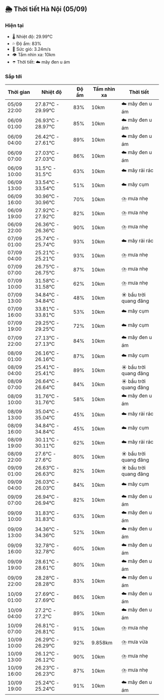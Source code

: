 ## 🌦️ Thời tiết Hà Nội (05/09)

### Hiện tại

- 🌡️ Nhiệt độ: 29.99℃
- 💦 Độ ẩm: 83%
- 💨 Sức gió: 3.24m/s
- 👁️ Tầm nhìn xa: 10km
- ☂️ Thời tiết: ☁️ mây đen u ám

### Sắp tới

| Thời gian | Nhiệt độ | Độ ẩm | Tầm nhìn xa | Thời tiết |
| --- | --- | --- | --- | --- |
| 05/09 22:00 | 27.87℃ - 29.99℃ | 83% | 10km | ☁️ mây đen u ám |
| 06/09 01:00 | 26.93℃ - 28.97℃ | 85% | 10km | ☁️ mây đen u ám |
| 06/09 04:00 | 26.42℃ - 27.61℃ | 89% | 10km | ☁️ mây đen u ám |
| 06/09 07:00 | 27.03℃ - 27.03℃ | 86% | 10km | ☁️ mây đen u ám |
| 06/09 10:00 | 31.5℃ - 31.5℃ | 63% | 10km | ☁️ mây rải rác |
| 06/09 13:00 | 33.54℃ - 33.54℃ | 51% | 10km | ☁️ mây cụm |
| 06/09 16:00 | 30.96℃ - 30.96℃ | 70% | 10km | ⛈️ mưa nhẹ |
| 06/09 19:00 | 27.92℃ - 27.92℃ | 82% | 10km | ⛈️ mưa nhẹ |
| 06/09 22:00 | 26.36℃ - 26.36℃ | 90% | 10km | ⛈️ mưa nhẹ |
| 07/09 01:00 | 25.74℃ - 25.74℃ | 93% | 10km | ☁️ mây rải rác |
| 07/09 04:00 | 25.21℃ - 25.21℃ | 93% | 10km | ⛈️ mưa nhẹ |
| 07/09 07:00 | 26.75℃ - 26.75℃ | 87% | 10km | ⛈️ mưa nhẹ |
| 07/09 10:00 | 31.58℃ - 31.58℃ | 62% | 10km | ⛈️ mưa nhẹ |
| 07/09 13:00 | 34.84℃ - 34.84℃ | 48% | 10km | ☀️ bầu trời quang đãng |
| 07/09 16:00 | 33.81℃ - 33.81℃ | 53% | 10km | ☁️ mây cụm |
| 07/09 19:00 | 29.25℃ - 29.25℃ | 72% | 10km | ☁️ mây cụm |
| 07/09 22:00 | 27.13℃ - 27.13℃ | 84% | 10km | ☁️ mây đen u ám |
| 08/09 01:00 | 26.16℃ - 26.16℃ | 87% | 10km | ☁️ mây cụm |
| 08/09 04:00 | 25.41℃ - 25.41℃ | 89% | 10km | ☀️ bầu trời quang đãng |
| 08/09 07:00 | 26.64℃ - 26.64℃ | 84% | 10km | ☀️ bầu trời quang đãng |
| 08/09 10:00 | 31.76℃ - 31.76℃ | 58% | 10km | ☁️ mây đen u ám |
| 08/09 13:00 | 35.04℃ - 35.04℃ | 45% | 10km | ☁️ mây rải rác |
| 08/09 16:00 | 34.84℃ - 34.84℃ | 45% | 10km | ☁️ mây cụm |
| 08/09 19:00 | 30.11℃ - 30.11℃ | 62% | 10km | ☁️ mây rải rác |
| 08/09 22:00 | 27.6℃ - 27.6℃ | 80% | 10km | ☀️ bầu trời quang đãng |
| 09/09 01:00 | 26.63℃ - 26.63℃ | 82% | 10km | ☀️ bầu trời quang đãng |
| 09/09 04:00 | 26.03℃ - 26.03℃ | 84% | 10km | ☁️ mây cụm |
| 09/09 07:00 | 26.94℃ - 26.94℃ | 82% | 10km | ☁️ mây đen u ám |
| 09/09 10:00 | 31.83℃ - 31.83℃ | 63% | 10km | ☁️ mây đen u ám |
| 09/09 13:00 | 34.36℃ - 34.36℃ | 52% | 10km | ☁️ mây đen u ám |
| 09/09 16:00 | 32.78℃ - 32.78℃ | 60% | 10km | ☁️ mây đen u ám |
| 09/09 19:00 | 28.61℃ - 28.61℃ | 80% | 10km | ☁️ mây đen u ám |
| 09/09 22:00 | 28.28℃ - 28.28℃ | 83% | 10km | ☁️ mây đen u ám |
| 10/09 01:00 | 27.69℃ - 27.69℃ | 86% | 10km | ☁️ mây đen u ám |
| 10/09 04:00 | 27.2℃ - 27.2℃ | 89% | 10km | ☁️ mây đen u ám |
| 10/09 07:00 | 26.81℃ - 26.81℃ | 91% | 10km | ⛈️ mưa nhẹ |
| 10/09 10:00 | 26.29℃ - 26.29℃ | 92% | 9.858km | ⛈️ mưa vừa |
| 10/09 13:00 | 26.12℃ - 26.12℃ | 90% | 10km | ⛈️ mưa nhẹ |
| 10/09 16:00 | 26.23℃ - 26.23℃ | 87% | 10km | ⛈️ mưa nhẹ |
| 10/09 19:00 | 25.24℃ - 25.24℃ | 91% | 10km | ☁️ mây đen u ám |
